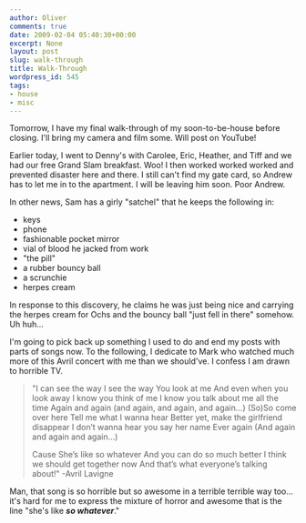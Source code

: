 ```yaml
---
author: Oliver
comments: true
date: 2009-02-04 05:40:30+00:00
excerpt: None
layout: post
slug: walk-through
title: Walk-Through
wordpress_id: 545
tags:
- house
- misc
---
```


Tomorrow, I have my final walk-through of my soon-to-be-house before closing.  I'll bring my camera and film some.  Will post on YouTube!

Earlier today, I went to Denny's with Carolee, Eric, Heather, and Tiff and we had our free Grand Slam breakfast. Woo!  I then worked worked worked and prevented disaster here and there.  I still can't find my gate card, so Andrew has to let me in to the apartment.  I will be leaving him soon.  Poor Andrew.

In other news, Sam has a girly "satchel" that he keeps the following in:
<ul>
<li>keys</li>
<li>phone</li>
<li>fashionable pocket mirror</li>
<li>vial of blood he jacked from work</li>
<li>"the pill"</li>
<li>a rubber bouncy ball</li>
<li>a scrunchie</li>
<li>herpes cream</li>
</ul>

In response to this discovery, he claims he was just being nice and carrying the herpes cream for Ochs and the bouncy ball "just fell in there" somehow.  Uh huh...

I'm going to pick back up something I used to do and end my posts with parts of songs now.  To the following, I dedicate to Mark who watched much more of this Avril concert with me than we should've.  I confess I am drawn to horrible TV.


<blockquote class="lyrics">
"I can see the way
I see the way
You look at me
And even when you look away
I know you think of me
I know you talk about me all the time
Again and again (and again, and again, and again...)
(So)So come over here
Tell me what I wanna hear
Better yet, make the girlfriend disappear
I don’t wanna hear you say her name
Ever again (And again and again and again...)

Cause
She’s like so whatever
And you can do so much better
I think we should get together now
And that’s what everyone’s talking about!" -Avril Lavigne
</blockquote>

Man, that song is so horrible but so awesome in a terrible terrible way too...  it's hard for me to express the mixture of horror and awesome that is the line "she's like <strong><em>so whatever</em></strong>."